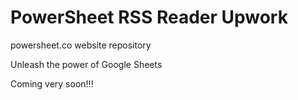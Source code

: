 # PowerSheet RSS Reader Upwork

powersheet.co website repository

Unleash the power of Google Sheets

Coming very soon!!!
